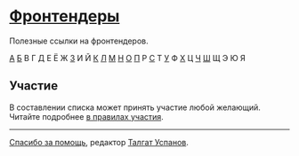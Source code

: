 # [Фронтендеры](Names.md)

Полезные ссылки на фронтендеров.

[А](Names.md#a) [Б](Names.md#b) В Г [Д](Names.md#d) Е Ё Ж [З](Names.md#z) И Й [К](Names.md#k) [Л](Names.md#l) [М](Names.md#m) [Н](Names.md#n) [О](Names.md#o) [П](Names.md#p) Р [С](Names.md#s) Т [У](Names.md#u) Ф [Х](Names.md#h) Ц [Ч](Names.md#ch) [Ш](Names.md#sh) Щ Э Ю Я

## Участие

В составлении списка может принять участие любой желающий. Читайте подробнее [в правилах участия](Contributing.md).

---

[Спасибо за помощь](https://github.com/talgautb/frontender/graphs/contributors), редактор [Талгат Успанов](http://www.gtalk.kz).
